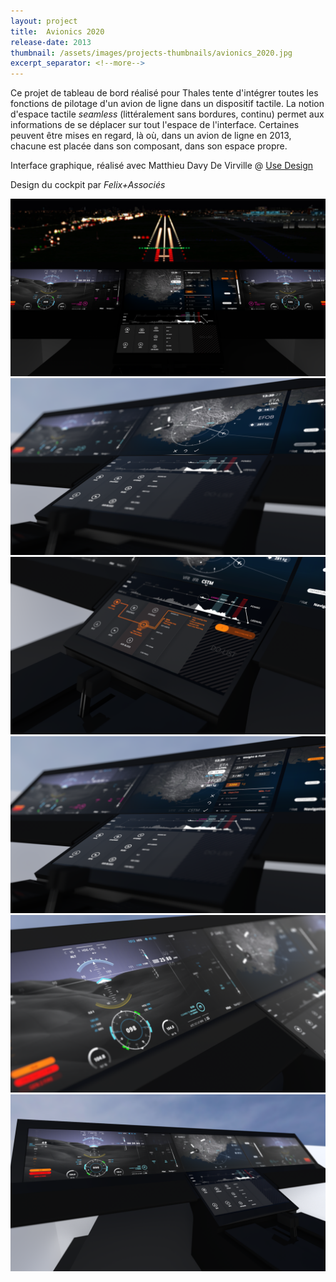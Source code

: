 ```yaml
---
layout: project
title:  Avionics 2020
release-date: 2013
thumbnail: /assets/images/projects-thumbnails/avionics_2020.jpg
excerpt_separator: <!--more-->
---
```

Ce projet de tableau de bord réalisé pour Thales tente d'intégrer toutes les fonctions de pilotage d'un avion de ligne dans un dispositif tactile<!--more-->. La notion d'espace tactile _seamless_ (littéralement sans bordures, continu) permet aux informations de se déplacer sur tout l'espace de l'interface. Certaines peuvent être mises en regard, là où, dans un avion de ligne en 2013, chacune est placée dans son composant, dans son espace propre.

Interface graphique, réalisé avec Matthieu Davy De Virville @ [Use Design](http://www.use-design.com)

Design du cockpit par _Felix+Associés_

![](/assets/images/projects/avionics2020/avionics2020_1.png)
![](/assets/images/projects/avionics2020/avionics2020_2.png)
![](/assets/images/projects/avionics2020/avionics2020_3.png)
![](/assets/images/projects/avionics2020/avionics2020_5.png)
![](/assets/images/projects/avionics2020/avionics2020_6.png)
![](/assets/images/projects/avionics2020/avionics2020_7.png)
